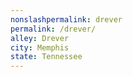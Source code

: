 ```yaml
---
﻿nonslashpermalink: drever
permalink: /drever/
alley: Drever
city: Memphis
state: Tennessee
---
```

